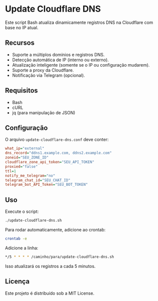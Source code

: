# Update Cloudflare DNS

Este script Bash atualiza dinamicamente registros DNS na Cloudflare com base no IP atual.

## Recursos

- Suporte a múltiplos domínios e registros DNS.
- Detecção automática de IP (interno ou externo).
- Atualização inteligente (somente se o IP ou configuração mudarem).
- Suporte a proxy da Cloudflare.
- Notificação via Telegram (opcional).

## Requisitos

- Bash
- cURL
- jq (para manipulação de JSON)

## Configuração

O arquivo `update-cloudflare-dns.conf` deve conter:

```ini
what_ip="external"
dns_record="ddns1.example.com, ddns2.example.com"
zoneid="SEU_ZONE_ID"
cloudflare_zone_api_token="SEU_API_TOKEN"
proxied="false"
ttl=1
notify_me_telegram="no"
telegram_chat_id="SEU_CHAT_ID"
telegram_bot_API_Token="SEU_BOT_TOKEN"
```

## Uso

Execute o script:

```sh
./update-cloudflare-dns.sh
```

Para rodar automaticamente, adicione ao crontab:

```sh
crontab -e
```

Adicione a linha:

```sh
*/5 * * * * /caminho/para/update-cloudflare-dns.sh
```

Isso atualizará os registros a cada 5 minutos.

## Licença

Este projeto é distribuído sob a MIT License.
